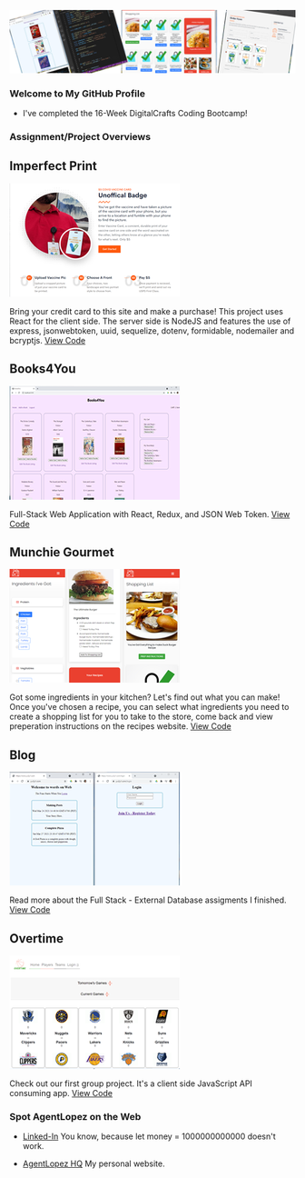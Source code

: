 ![](header.png)

### Welcome to My GitHub Profile

- I've completed the 16-Week DigitalCrafts Coding Bootcamp!


### Assignment/Project Overviews

## Imperfect Print

[![](week14.png)](https://github.com/AgentLopez/Week14)

Bring your credit card to this site and make a purchase! This project uses React for the client side. The server side is NodeJS and features the use of express, jsonwebtoken, uuid, sequelize, dotenv, formidable, nodemailer and bcryptjs. [View Code](https://github.com/AgentLopez/Week14)

## Books4You

[![](Week13.png)](https://github.com/AgentLopez/Week13) 

Full-Stack Web Application with React, Redux, and JSON Web Token. [View Code](https://github.com/AgentLopez/Week13) 

## Munchie Gourmet

[![](Week9.png)](https://github.com/AgentLopez/Week9) 

Got some ingredients in your kitchen? Let's find out what you can make! Once you've chosen a recipe, you can select what ingredients you need to create a shopping list for you to take to the store, come back and view preperation instructions on the recipes website. [View Code](https://github.com/AgentLopez/Week9) 

## Blog

[![](Week8.png)](https://github.com/AgentLopez/Week8) 

Read more about the Full Stack - External Database assigments I finished. [View Code](https://github.com/AgentLopez/Week8) 

## Overtime

[![](hoops.png)](https://github.com/AgentLopez/HoopsWizard) 

Check out our first group project. It's a client side JavaScript API consuming app. [View Code](https://github.com/AgentLopez/HoopsWizard)

### Spot AgentLopez on the Web

- [Linked-In](https://www.linkedin.com/in/agentlopez/)  You know, because let money = 1000000000000 doesn't work.

- [AgentLopez HQ](https://www.agentlopez.com/)  My personal website.





<!--
**AgentLopez/AgentLopez** is a ✨ _special_ ✨ repository because its `README.md` (this file) appears on your GitHub profile.

Here are some ideas to get you started:

- 🔭 I’m currently working on ...
- 🌱 I’m currently learning ...
- 👯 I’m looking to collaborate on ...
- 🤔 I’m looking for help with ...
- 💬 Ask me about ...
- 📫 How to reach me: ...
- 😄 Pronouns: ...
- ⚡ Fun fact: ...
-->
